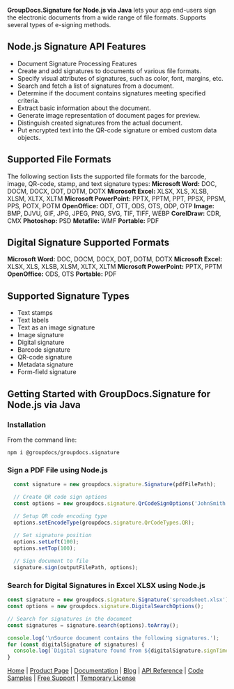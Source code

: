 **GroupDocs.Signature for Node.js via Java** lets your app end-users sign the electronic documents from a wide range of file formats. Supports several types of e-signing methods.

## Node.js Signature API Features 
- Document Signature Processing Features
- Create and add signatures to documents of various file formats.
- Specify visual attributes of signatures, such as color, font, margins, etc.
- Search and fetch a list of signatures from a document.
- Determine if the document contains signatures meeting specified criteria.
- Extract basic information about the document.
- Generate image representation of document pages for preview.
- Distinguish created signatures from the actual document.
- Put encrypted text into the QR-code signature or embed custom data objects.   

## Supported File Formats
The following section lists the supported file formats for the barcode, image, QR-code, stamp, and text signature types:
**Microsoft Word:** DOC, DOCM, DOCX, DOT, DOTM, DOTX
**Microsoft Excel:** XLSX, XLS, XLSB, XLSM, XLTX, XLTM
**Microsoft PowerPoint:** PPTX, PPTM, PPT, PPSX, PPSM, PPS, POTX, POTM
**OpenOffice:** ODT, OTT, ODS, OTS, ODP, OTP
**Image:** BMP, DJVU, GIF, JPG, JPEG, PNG, SVG, TIF, TIFF, WEBP
**CorelDraw:** CDR, CMX
**Photoshop:** PSD
**Metafile:** WMF
**Portable:** PDF

## Digital Signature Supported Formats
**Microsoft Word:** DOC, DOCM, DOCX, DOT, DOTM, DOTX
**Microsoft Excel:** XLSX, XLS, XLSB, XLSM, XLTX, XLTM
**Microsoft PowerPoint:** PPTX, PPTM
**OpenOffice:** ODS, OTS
**Portable:** PDF

## Supported Signature Types
- Text stamps
- Text labels
- Text as an image signature
- Image signature
- Digital signature
- Barcode signature
- QR-code signature
- Metadata signature
- Form-field signature

## Getting Started with GroupDocs.Signature for Node.js via Java
### Installation

From the command line:

	npm i @groupdocs/groupdocs.signature

### Sign a PDF File using Node.js

```js
  const signature = new groupdocs.signature.Signature(pdfFilePath);

  // Create QR code sign options
  const options = new groupdocs.signature.QrCodeSignOptions('JohnSmith');

  // Setup QR code encoding type
  options.setEncodeType(groupdocs.signature.QrCodeTypes.QR);
  
  // Set signature position
  options.setLeft(100);
  options.setTop(100);

  // Sign document to file
  signature.sign(outputFilePath, options);
```

### Search for Digital Signatures in Excel XLSX using Node.js

```js
const signature = new groupdocs.signature.Signature('spreadsheet.xlsx');
const options = new groupdocs.signature.DigitalSearchOptions();

// Search for signatures in the document
const signatures = signature.search(options).toArray();

console.log('\nSource document contains the following signatures.');
for (const digitalSignature of signatures) {
  console.log(`Digital signature found from ${digitalSignature.signTime} with validation flag ${digitalSignature.isValid}. Certificate SN ${digitalSignature.certificate.type}`);
}
```

[Home](https://www.groupdocs.com/) | [Product Page](https://products.groupdocs.com/signature/nodejs-java) | [Documentation](https://docs.groupdocs.com/signature/nodejs-java/) | [Blog](https://blog.groupdocs.com/category/signature/) | [API Reference](https://apireference.groupdocs.com/signature/nodejs-java) | [Code Samples](https://github.com/groupdocs-signature/GroupDocs.signature-for-Node.js-via-Java) | [Free Support](forum.groupdocs.com/c/signature) | [Temporary License](https://purchase.groupdocs.com/temporary-license)
